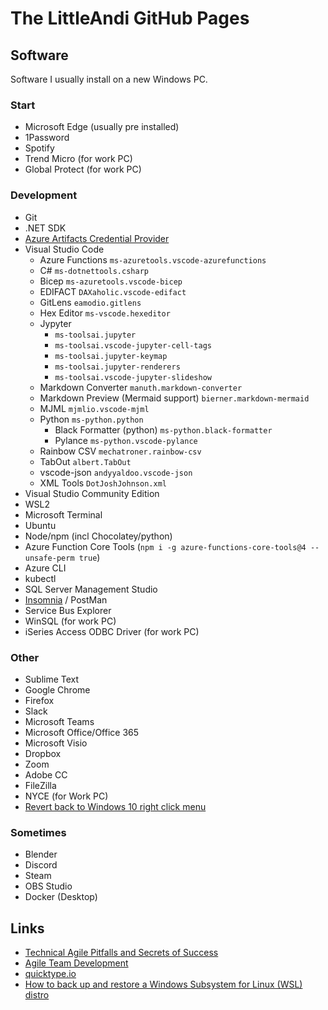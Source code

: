 # The LittleAndi GitHub Pages

## Software

Software I usually install on a new Windows PC.

### Start

* Microsoft Edge (usually pre installed)
* 1Password
* Spotify
* Trend Micro (for work PC)
* Global Protect (for work PC)

### Development

* Git
* .NET SDK
* [Azure Artifacts Credential Provider](https://github.com/microsoft/artifacts-credprovider)
* Visual Studio Code
  * Azure Functions `ms-azuretools.vscode-azurefunctions`
  * C# `ms-dotnettools.csharp`
  * Bicep `ms-azuretools.vscode-bicep`
  * EDIFACT `DAXaholic.vscode-edifact`
  * GitLens `eamodio.gitlens`
  * Hex Editor `ms-vscode.hexeditor`
  * Jypyter
    - `ms-toolsai.jupyter`
    - `ms-toolsai.vscode-jupyter-cell-tags`
    - `ms-toolsai.jupyter-keymap`
    - `ms-toolsai.jupyter-renderers`
    - `ms-toolsai.vscode-jupyter-slideshow`
  * Markdown Converter `manuth.markdown-converter`
  * Markdown Preview (Mermaid support) `bierner.markdown-mermaid`
  * MJML `mjmlio.vscode-mjml`
  * Python `ms-python.python`
    - Black Formatter (python) `ms-python.black-formatter`
    - Pylance `ms-python.vscode-pylance`
  * Rainbow CSV `mechatroner.rainbow-csv`
  * TabOut `albert.TabOut`
  * vscode-json `andyyaldoo.vscode-json`
  * XML Tools `DotJoshJohnson.xml`
* Visual Studio Community Edition
* WSL2
* Microsoft Terminal
* Ubuntu
* Node/npm (incl Chocolatey/python)
* Azure Function Core Tools (`npm i -g azure-functions-core-tools@4 --unsafe-perm true`)
* Azure CLI
* kubectl
* SQL Server Management Studio
* [Insomnia](https://insomnia.rest/) / PostMan
* Service Bus Explorer
* WinSQL (for work PC)
* iSeries Access ODBC Driver (for work PC)

### Other

* Sublime Text
* Google Chrome
* Firefox
* Slack
* Microsoft Teams
* Microsoft Office/Office 365
* Microsoft Visio
* Dropbox
* Zoom
* Adobe CC
* FileZilla
* NYCE (for Work PC)
* [Revert back to Windows 10 right click menu](https://answers.microsoft.com/en-us/windows/forum/all/problems-reverting-back-to-the-windows-10-file/488858e1-8de1-499e-8fd4-51357f716ca8)

### Sometimes

* Blender
* Discord
* Steam
* OBS Studio
* Docker (Desktop)

## Links

* [Technical Agile Pitfalls and Secrets of Success](https://www.youtube.com/watch?v=jxXwm2D3S20)
* [Agile Team Development](https://proagile.se/teams)
* [quicktype.io](https://app.quicktype.io/)
* [How to back up and restore a Windows Subsystem for Linux (WSL) distro](https://www.xda-developers.com/how-back-up-restore-wsl/)
